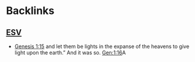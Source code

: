 
# Backlinks
## [ESV](<ESV.md>)
- [Genesis 1:15](<Genesis 1:15.md>) and let them be lights in the expanse of the heavens to give light upon the earth.” And it was so. [Gen:1:16](<Gen:1:16.md>)A

